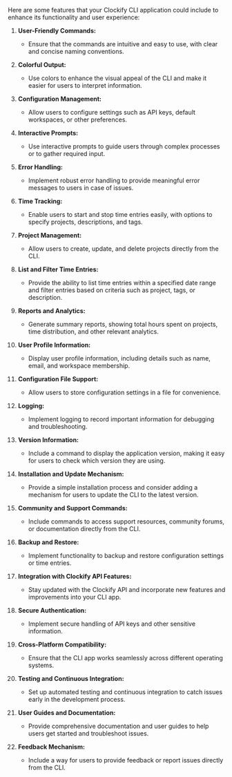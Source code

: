 Here are some features that your Clockify CLI application could include to enhance its functionality and user experience:

1. **User-Friendly Commands:**
   - Ensure that the commands are intuitive and easy to use, with clear and concise naming conventions.

2. **Colorful Output:**
   - Use colors to enhance the visual appeal of the CLI and make it easier for users to interpret information.

3. **Configuration Management:**
   - Allow users to configure settings such as API keys, default workspaces, or other preferences.

4. **Interactive Prompts:**
   - Use interactive prompts to guide users through complex processes or to gather required input.

5. **Error Handling:**
   - Implement robust error handling to provide meaningful error messages to users in case of issues.

6. **Time Tracking:**
   - Enable users to start and stop time entries easily, with options to specify projects, descriptions, and tags.

7. **Project Management:**
   - Allow users to create, update, and delete projects directly from the CLI.

8. **List and Filter Time Entries:**
   - Provide the ability to list time entries within a specified date range and filter entries based on criteria such as project, tags, or description.

9. **Reports and Analytics:**
   - Generate summary reports, showing total hours spent on projects, time distribution, and other relevant analytics.

10. **User Profile Information:**
    - Display user profile information, including details such as name, email, and workspace membership.

11. **Configuration File Support:**
    - Allow users to store configuration settings in a file for convenience.

12. **Logging:**
    - Implement logging to record important information for debugging and troubleshooting.

13. **Version Information:**
    - Include a command to display the application version, making it easy for users to check which version they are using.

14. **Installation and Update Mechanism:**
    - Provide a simple installation process and consider adding a mechanism for users to update the CLI to the latest version.

15. **Community and Support Commands:**
    - Include commands to access support resources, community forums, or documentation directly from the CLI.

16. **Backup and Restore:**
    - Implement functionality to backup and restore configuration settings or time entries.

17. **Integration with Clockify API Features:**
    - Stay updated with the Clockify API and incorporate new features and improvements into your CLI app.

18. **Secure Authentication:**
    - Implement secure handling of API keys and other sensitive information.

19. **Cross-Platform Compatibility:**
    - Ensure that the CLI app works seamlessly across different operating systems.

20. **Testing and Continuous Integration:**
    - Set up automated testing and continuous integration to catch issues early in the development process.

21. **User Guides and Documentation:**
    - Provide comprehensive documentation and user guides to help users get started and troubleshoot issues.

22. **Feedback Mechanism:**
    - Include a way for users to provide feedback or report issues directly from the CLI.